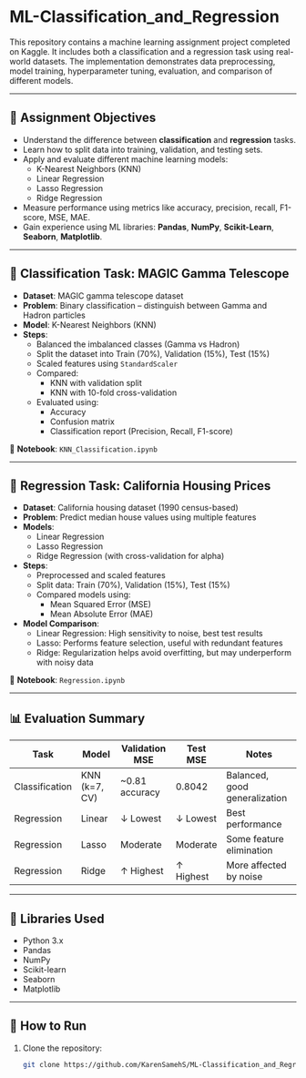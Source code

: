 # ML-Classification_and_Regression

This repository contains a machine learning assignment project completed on Kaggle. It includes both a classification and a regression task using real-world datasets. The implementation demonstrates data preprocessing, model training, hyperparameter tuning, evaluation, and comparison of different models.

---

## 📌 Assignment Objectives

- Understand the difference between **classification** and **regression** tasks.
- Learn how to split data into training, validation, and testing sets.
- Apply and evaluate different machine learning models:
  - K-Nearest Neighbors (KNN)
  - Linear Regression
  - Lasso Regression
  - Ridge Regression
- Measure performance using metrics like accuracy, precision, recall, F1-score, MSE, MAE.
- Gain experience using ML libraries: **Pandas**, **NumPy**, **Scikit-Learn**, **Seaborn**, **Matplotlib**.

---

## 🧠 Classification Task: MAGIC Gamma Telescope

- **Dataset**: MAGIC gamma telescope dataset
- **Problem**: Binary classification – distinguish between Gamma and Hadron particles
- **Model**: K-Nearest Neighbors (KNN)
- **Steps**:
  - Balanced the imbalanced classes (Gamma vs Hadron)
  - Split the dataset into Train (70%), Validation (15%), Test (15%)
  - Scaled features using `StandardScaler`
  - Compared:
    - KNN with validation split
    - KNN with 10-fold cross-validation
  - Evaluated using:
    - Accuracy
    - Confusion matrix
    - Classification report (Precision, Recall, F1-score)

📁 **Notebook**: `KNN_Classification.ipynb`

---

## 🏡 Regression Task: California Housing Prices

- **Dataset**: California housing dataset (1990 census-based)
- **Problem**: Predict median house values using multiple features
- **Models**:
  - Linear Regression
  - Lasso Regression
  - Ridge Regression (with cross-validation for alpha)
- **Steps**:
  - Preprocessed and scaled features
  - Split data: Train (70%), Validation (15%), Test (15%)
  - Compared models using:
    - Mean Squared Error (MSE)
    - Mean Absolute Error (MAE)
- **Model Comparison**:
  - Linear Regression: High sensitivity to noise, best test results
  - Lasso: Performs feature selection, useful with redundant features
  - Ridge: Regularization helps avoid overfitting, but may underperform with noisy data

📁 **Notebook**: `Regression.ipynb`

---

## 📊 Evaluation Summary

| Task           | Model            | Validation MSE | Test MSE | Notes |
|----------------|------------------|----------------|----------|-------|
| Classification | KNN (k=7, CV)    | ~0.81 accuracy | 0.8042   | Balanced, good generalization |
| Regression     | Linear           | ↓ Lowest       | ↓ Lowest | Best performance |
| Regression     | Lasso            | Moderate       | Moderate | Some feature elimination |
| Regression     | Ridge            | ↑ Highest      | ↑ Highest | More affected by noise |

---

## 🧰 Libraries Used

- Python 3.x
- Pandas
- NumPy
- Scikit-learn
- Seaborn
- Matplotlib

---

## 🚀 How to Run

1. Clone the repository:
   ```bash
   git clone https://github.com/KarenSamehS/ML-Classification_and_Regression.git
